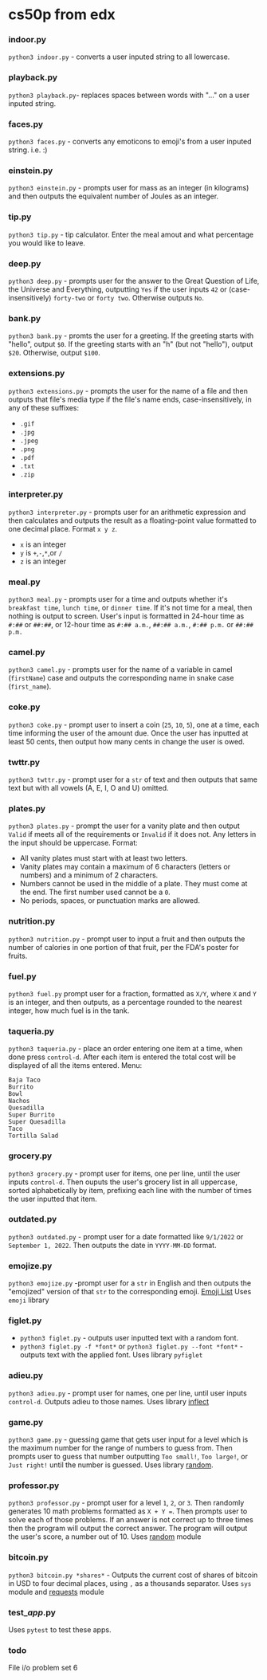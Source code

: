 # cs50p from edx

### indoor.py
`python3 indoor.py` - converts a user inputed string to all lowercase.

### playback.py
`python3 playback.py`- replaces spaces between words with "..." on a user inputed string.

### faces.py
`python3 faces.py` - converts any emoticons to emoji's from a user inputed string. i.e. :)

### einstein.py
`python3 einstein.py` - prompts user for mass as an integer (in kilograms) and then outputs the equivalent number of Joules as an integer.

### tip.py
`python3 tip.py` - tip calculator. Enter the meal amout and what percentage you would like to leave.

### deep.py
`python3 deep.py` - prompts user for the answer to the Great Question of Life, the Universe and Everything, outputting `Yes` if the user inputs `42` or (case-insensitively) `forty-two` or `forty two`. Otherwise outputs `No`.

### bank.py
`python3 bank.py` - promts the user for a greeting. If the greeting starts with "hello", output `$0`. If the greeting starts with an "h" (but not "hello"), output `$20`. Otherwise, output `$100`.

### extensions.py
`python3 extensions.py` - prompts the user for the name of a file and then outputs that file's media type if the file's name ends, case-insensitively, in any of these suffixes:
- `.gif`
- `.jpg`
- `.jpeg`
- `.png`
- `.pdf`
- `.txt`
- `.zip`

### interpreter.py
`python3 interpreter.py` - prompts user for an arithmetic expression and then calculates and outputs the result as a floating-point value formatted to one decimal place. Format `x y z`.
- `x` is an integer
- `y` is `+`,`-`,`*`,or `/`
- `z` is an integer

### meal.py
`python3 meal.py` - prompts user for a time and outputs whether it's `breakfast time`, `lunch time`, or `dinner time`. If it's not time for a meal, then nothing is output to screen. User's input is formatted in 24-hour time as `#:##` or `##:##`, or 12-hour time as `#:## a.m.`, `##:## a.m.`, `#:## p.m.` or `##:## p.m.`

### camel.py
`python3 camel.py` - prompts user for the name of a variable in camel (`firstName`) case and outputs the corresponding name in snake case (`first_name`).

### coke.py
`python3 coke.py` - prompt user to insert a coin (`25`, `10`, `5`), one at a time, each time informing the user of the amount due. Once the user has inputted at least 50 cents, then output how many cents in change the user is owed.

### twttr.py
`python3 twttr.py` - prompt user for a `str` of text and then outputs that same text but with all vowels (A, E, I, O and U) omitted.

### plates.py
`python3 plates.py` - prompt the user for a vanity plate and then output `Valid` if meets all of the requirements or `Invalid` if it does not. Any letters in the input should be uppercase. Format:
- All vanity plates must start with at least two letters.
- Vanity plates may contain a maximum of 6 characters (letters or numbers) and a minimum of 2 characters.
- Numbers cannot be used in the middle of a plate. They must come at the end. The first number used cannot be a `0`.
- No periods, spaces, or punctuation marks are allowed.

### nutrition.py
`python3 nutrition.py` - prompt user to input a fruit and then outputs the number of calories in one portion of that fruit, per the FDA's poster for fruits.

### fuel.py
`python3 fuel.py` prompt user for a fraction, formatted as `X/Y`, where `X` and `Y` is an integer, and then outputs, as a percentage rounded to the nearest integer, how much fuel is in the tank.

### taqueria.py
`python3 taqueria.py` - place an order entering one item at a time, when done press `control-d`. After each item is entered the total cost will be displayed of all the items entered. Menu:
```
Baja Taco
Burrito
Bowl
Nachos
Quesadilla
Super Burrito
Super Quesadilla
Taco
Tortilla Salad
```

### grocery.py
`python3 grocery.py` - prompt user for items, one per line, until the user inputs `control-d`. Then ouputs the user's grocery list in all uppercase, sorted alphabetically by item, prefixing each line with the number of times the user inputted that item.

### outdated.py
`python3 outdated.py` - prompt user for a date formatted like `9/1/2022` or `September 1, 2022`. Then outputs the date in `YYYY-MM-DD` format.

### emojize.py
`python3 emojize.py` -prompt user for a `str` in English and then outputs the "emojized" version of that `str` to the corresponding emoji. [Emoji List](https://carpedm20.github.io/emoji/all.html?enableList=enable_list_alias)
Uses `emoji` library

### figlet.py
- `python3 figlet.py` - outputs user inputted text with a random font.
- `python3 figlet.py -f *font*` or `python3 figlet.py --font *font*` - outputs text with the applied font.
Uses library `pyfiglet`

### adieu.py
`python3 adieu.py` - prompt user for names, one per line, until user inputs `control-d`. Outputs adieu to those names. Uses library [inflect](pypi.org/project/inflect)

### game.py
`python3 game.py` - guessing game that gets user input for a level which is the maximum number for the range of numbers to guess from. Then prompts user to guess that number outputting `Too small!`, `Too large!`, or `Just right!` until the number is guessed. Uses library [random](docs.python.org/3/library/random.html).

### professor.py
`python3 professor.py` - prompt user for a level `1`, `2`, or `3`. Then randomly generates 10 math problems formatted as `X + Y =`. Then prompts user to solve each of those problems. If an answer is not correct up to three times then the program will output the correct answer. The program will output the user's score, a number out of 10. Uses [random](docs.python.org/3/library/random.html) module

### bitcoin.py
`python3 bitcoin.py *shares*` - Outputs the current cost of shares of bitcoin in USD to four decimal places, using `,` as a thousands separator. Uses `sys` module and [requests](requests.readthedocs.io/en/latest) module

### test_*app*.py
Uses `pytest` to test these apps.

### todo
File i/o problem set 6
